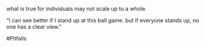 what is true for individuals may not scale up to a whole.

"I can see better if I stand up at this ball game. but if everyone stands up, no one has a clear view."

#Pitfalls 
